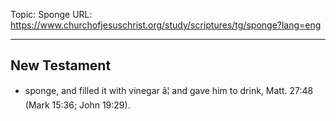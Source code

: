 Topic: Sponge
URL: https://www.churchofjesuschrist.org/study/scriptures/tg/sponge?lang=eng

---

## New Testament

- sponge, and filled it with vinegar â¦ and gave him to drink, Matt. 27:48 (Mark 15:36; John 19:29).

